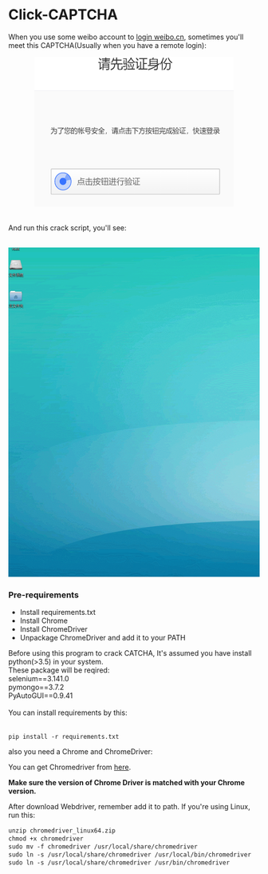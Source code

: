 # Click-CAPTCHA

When you use some weibo account to [login weibo.cn](https://passport.weibo.cn/signin/login
), sometimes you'll meet this CAPTCHA(Usually when you have a remote login):

<div align=center><img width="400" height="300" src="https://raw.githubusercontent.com/RunningIkkyu/Crack-CAPTCHA/master/img/bg.PNG"/></div>



</br>And run this crack script, you'll see:</br></br>



![Cracking Demo](https://raw.githubusercontent.com/RunningIkkyu/Crack-CAPTCHA/master/img/GIF.gif)

### Pre-requirements

- Install requirements.txt
- Install Chrome
- Install ChromeDriver
- Unpackage ChromeDriver and add it to your PATH


Before using this program to crack CATCHA, It's assumed you have install python(>3.5) in your system.</br>
These package will be reqired:</br>
selenium==3.141.0</br>
pymongo==3.7.2</br>
PyAutoGUI==0.9.41</br>
</br>
You can install requirements by this:</br>
</br>
```
pip install -r requirements.txt
```

also you need a Chrome and ChromeDriver:</br>

You can get Chromedriver from [here](http://chromedriver.storage.googleapis.com/index.html).

**Make sure the version of Chrome Driver is matched with your Chrome version.**

After download Webdriver, remember add it to path. If you're using Linux, run this:

```
unzip chromedriver_linux64.zip
chmod +x chromedriver
sudo mv -f chromedriver /usr/local/share/chromedriver
sudo ln -s /usr/local/share/chromedriver /usr/local/bin/chromedriver
sudo ln -s /usr/local/share/chromedriver /usr/bin/chromedriver
```

